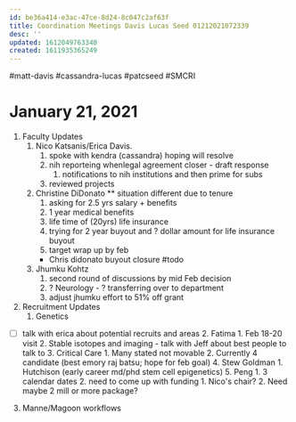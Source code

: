 ```yaml
---
id: be36a414-e3ac-47ce-8d24-8c047c2af63f
title: Coordination Meetings Davis Lucas Seed 01212021072339
desc: ''
updated: 1612049763340
created: 1611935365249
---
```

\#matt-davis #cassandra-lucas #patcseed #SMCRI 

# January 21, 2021

1. Faculty Updates
   1. Nico Katsanis/Erica Davis. 
      1. spoke with kendra (cassandra) hoping will resolve
      2. nih reporteing whenlegal agreement closer - draft response
         1. notifications to nih institutions and then prime for subs
      3. reviewed projects 
   2. Christine DiDonato \*\* situation different due to tenure
      1. asking for 2.5 yrs salary + benefits 
      2. 1 year medical benefits
      3. life time of (20yrs) life insurance
      4. trying for 2 year buyout and ? dollar amount for life insurance buyout
      5. target wrap up by feb
      - Chris didonato buyout closure #todo 
   3. Jhumku Kohtz
      1. second round of discussions by mid Feb decision
      2. ? Neurology - ? transferring over to department
      3. adjust jhumku effort to 51% off grant
2. Recruitment Updates
   1. Genetics
- [ ] talk with erica about potential recruits and areas
   2. Fatima
      1. Feb 18-20 visit
      2. Stable isotopes and imaging
      - talk with Jeff about best people to talk to
   3. Critical Care
      1. Many stated not movable 
      2. Currently 4 candidate (best emory raj batsu; hope for feb goal)
   4. Stew Goldman
      1. Hutchison (early career md/phd stem cell epigenetics)
   5. Peng 
      1. 3 calendar dates
      2. need to come up with funding 
         1. Nico's chair? 
         2. Need maybe 2 mill or more package?
3. Manne/Magoon workflows

